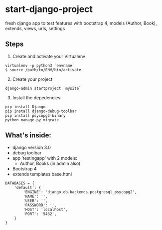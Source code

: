 # start-django-project

fresh django app to test features with bootstrap 4, models (Author, Book), extends, views, urls, settings


## Steps
1. Create and activate your Virtualenv
```
virtualenv -p python3 `envname`
$ source /path/to/ENV/bin/activate
```

2. Create your project
```
django-admin startproject `mysite`
```

3. Install the depedencies
```
pip install Django
pip install django-debug-toolbar
pip install psycopg2-binary
python manage.py migrate
```


## What's inside:
+ django version 3.0
+ debug toolbar
+ app 'testingapp' with 2 models:
  + Author, Books (in admin also)
+ Bootstrap 4
+ extends templates base.html

```
DATABASES = {
    'default': {
        'ENGINE': 'django.db.backends.postgresql_psycopg2',
        'NAME': '',
        'USER': '',
        'PASSWORD': '',
        'HOST': 'localhost',
        'PORT': '5432',
    }
}
```
